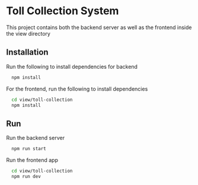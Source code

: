 # Toll Collection System

This project contains both the backend server as well as the frontend inside the view directory

## Installation

Run the following to install dependencies for backend

```bash
  npm install
```

For the frontend, run the following to install dependencies

```bash
  cd view/toll-collection
  npm install
```

## Run

Run the backend server

```bash
  npm run start
```

Run the frontend app

```bash
  cd view/toll-collection
  npm run dev
```
